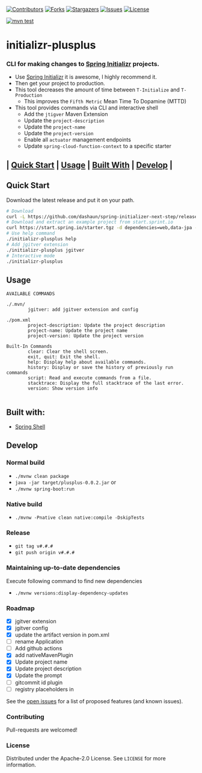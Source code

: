 [![Contributors][contributors-shield]][contributors-url]
[![Forks][forks-shield]][forks-url]
[![Stargazers][stars-shield]][stars-url]
[![Issues][issues-shield]][issues-url]
[![License][license-shield]][license-url]

[![mvn test](https://github.com/dashaun/spring-initializer-next-step/actions/workflows/mvn-test.yml/badge.svg)](https://github.com/dashaun/spring-initializer-next-step/actions/workflows/mvn-test.yml)

# initializr-plusplus
### CLI for making changes to [Spring Initializr](https://start.spring.io) projects.

- Use [Spring Initializr](https://start.spring.io) it is awesome, I highly recommend it.
- Then get your project to production.
- This tool decreases the amount of time between `T-Initialize` and `T-Production`
  - This improves the `Fifth Metric` Mean Time To Dopamine (MTTD)
- This tool provides commands via CLI and interactive shell
  - Add the `jtigver` Maven Extension
  - Update the `project-description`
  - Update the `project-name`
  - Update the `project-version`
  - Enable all `actuator` management endpoints
  - Update `spring-cloud-function-context` to a specific starter

## | [Quick Start](#quick-start) | [Usage](#usage) | [Built With](#built-with) | [Develop](#develop) |

## Quick Start

Download the latest release and put it on your path.

```bash
# Download 
curl -L https://github.com/dashaun/spring-initializer-next-step/releases/download/v0.0.1/initializr-plusplus-linux-amd64 --output initializr-plusplus
# Download and extract an example project from start.sprint.io
curl https://start.spring.io/starter.tgz -d dependencies=web,data-jpa -d type=maven-project -d baseDir=./ | tar -xzvf -
# Use help command
./initializr-plusplus help
# Add jgitver extension
./initializr-plusplus jgitver
# Interactive mode
./initializr-plusplus
```

## Usage

```text
AVAILABLE COMMANDS

./.mvn/
        jgitver: add jgitver extension and config

./pom.xml
        project-description: Update the project description
        project-name: Update the project name
        project-version: Update the project version

Built-In Commands
        clear: Clear the shell screen.
        exit, quit: Exit the shell.
        help: Display help about available commands.
        history: Display or save the history of previously run commands
        script: Read and execute commands from a file.
        stacktrace: Display the full stacktrace of the last error.
        version: Show version info
        
```

## Built with:

* [Spring Shell](https://spring.io/projects/spring-shell)

## Develop

### Normal build

- `./mvnw clean package`
- `java -jar target/plusplus-0.0.2.jar`
or
- `./mvnw spring-boot:run`

### Native build

- `./mvnw -Pnative clean native:compile -DskipTests`

### Release

- `git tag v#.#.#`
- `git push origin v#.#.#`

### Maintaining up-to-date dependencies

Execute following command to find new dependencies

- `./mvnw versions:display-dependency-updates`

### Roadmap

- [X] jgitver extension
- [X] jgitver config
- [X] update the artifact version in pom.xml
- [ ] rename Application
- [ ] Add github actions
- [X] add nativeMavenPlugin
- [X] Update project name
- [X] Update project description
- [X] Update the prompt
- [ ] gitcommit id plugin
- [ ] registry placeholders in <properties>

See the [open issues](https://github.com/dashaun/spring-initializer-next-step/issues) for a list of proposed features (and known issues).

### Contributing

Pull-requests are welcomed!

### License

Distributed under the Apache-2.0 License. See `LICENSE` for more information.

[contributors-shield]: https://img.shields.io/github/contributors/dashaun/spring-initializer-next-step.svg?style=for-the-badge
[contributors-url]: https://github.com/dashaun/spring-initializer-next-step/graphs/contributors
[forks-shield]: https://img.shields.io/github/forks/dashaun/spring-initializer-next-step.svg?style=for-the-badge
[forks-url]: https://github.com/dashaun/spring-initializer-next-step/network/members
[stars-shield]: https://img.shields.io/github/stars/dashaun/spring-initializer-next-step.svg?style=for-the-badge
[stars-url]: https://github.com/dashaun/spring-initializer-next-step/stargazers
[issues-shield]: https://img.shields.io/github/issues/dashaun/spring-initializer-next-step.svg?style=for-the-badge
[issues-url]: https://github.com/dashaun/spring-initializer-next-step/issues
[license-shield]: https://img.shields.io/github/license/dashaun/spring-initializer-next-step.svg?style=for-the-badge
[license-url]: https://github.com/dashaun/spring-initializer-next-step/blob/master/LICENSE.txt